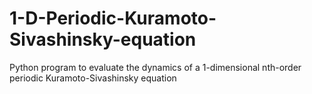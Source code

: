 # 1-D-Periodic-Kuramoto-Sivashinsky-equation
Python program to evaluate the dynamics of a 1-dimensional nth-order periodic Kuramoto-Sivashinsky equation 
